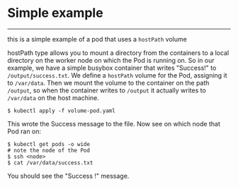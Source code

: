 # Simple example
---

this is a simple example of a pod that uses a `hostPath` volume

hostPath type allows you to mount a directory from the containers to a local directory on the worker node
on which the Pod is running on.
So in our example, we have a simple busybox container that writes "Success!" to `/output/success.txt`.
We define a `hostPath` volume for the Pod, assigning it to `/var/data`. Then we mount the volume to the container on the path
`/output`, so when the container writes to `/output` it actually writes to `/var/data` on the host machine.

```
$ kubectl apply -f volume-pod.yaml
```

This wrote the Success message to the file.
Now see on which node that Pod ran on:
```
$ kubectl get pods -o wide
# note the node of the Pod
$ ssh <node>
$ cat /var/data/success.txt
```
You should see the "Success !" message.


